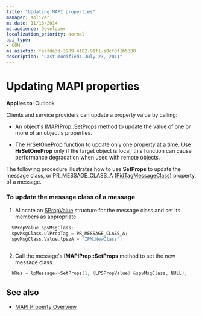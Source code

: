 ```yaml
---
title: "Updating MAPI properties"
manager: soliver
ms.date: 11/16/2014
ms.audience: Developer
localization_priority: Normal
api_type:
- COM
ms.assetid: faafde3d-3989-4182-91f1-a0cf0f1b5388
description: "Last modified: July 23, 2011"
---
```


# Updating MAPI properties

**Applies to**: Outlook 
  
Clients and service providers can update a property value by calling:
  
- An object's [IMAPIProp::SetProps](imapiprop-setprops.md) method to update the value of one or more of an object's properties. 
    
- The [HrSetOneProp](hrsetoneprop.md) function to update only one property at a time. Use **HrSetOneProp** only if the target object is local; this function can cause performance degradation when used with remote objects. 
    
The following procedure illustrates how to use **SetProps** to update the message class, or PR_MESSAGE_CLASS_A ([PidTagMessageClass](pidtagmessageclass-canonical-property.md)) property, of a message. 
  
### To update the message class of a message 
  
1. Allocate an [SPropValue](spropvalue.md) structure for the message class and set its members as appropriate. 
    
  ```cpp
    SPropValue spvMsgClass;
    spvMsgClass.ulPropTag = PR_MESSAGE_CLASS_A;
    spvMsgClass.Value.lpszA = "IPM.NewClass";
    
  ```

2. Call the message's **IMAPIProp::SetProps** method to set the new message class. 
    
  ```cpp
    hRes = lpMessage->SetProps(1, (LPSPropValue) &spvMsgClass, NULL);
  ```

## See also

- [MAPI Property Overview](mapi-property-overview.md)

